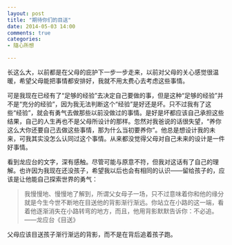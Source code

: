 ```yaml
---
layout: post
title: "期待你们的目送"
date: 2014-05-03 14:00
comments: true
categories: 
- 隨心所想

---
```

长这么大，以前都是在父母的庇护下一步一步走来，以前对父母的关心感觉很温暖，希望父母能把事情都安排好，我就不用太费心去考虑这些事情。

可是我现在已经有了“足够的经验”去决定自己要做的事，但是这种“足够的经验”并不是“充分的经验”，因为我无法判断这个“经验”是好还是坏。只不过我有了这些“经验”，就会有勇气去做那些以前没做过的事情。是好是坏都应该自己承担这些结果，自己的人生再也不是父母所设计的那样。忽然对我爸说的话很失望，“养你这么大你还要自己去做这些事情，那为什么当初要养你”。他总是想设计我的未来，可我其实没怎么认同过这个事情。从来都没觉得父母对自己未来的设计是一件好事情。

看到龙应台的文字，深有感触。尽管可能与原意不符，但我对这话有了自己的理解。也许因为我现在还没孩子，希望我以后也会有相同的认识——留给孩子的，应该是让他能自己探索世界的勇气：

>我慢慢地、慢慢地了解到，所谓父女母子一场，只不过意味着你和他的缘分就是今生今世不断地在目送他的背影渐行渐远。你站立在小路的这一端，看着他逐渐消失在小路转弯的地方，而且，他用背影默默告诉你：不必追。——龙应台《目送》

父母应该目送孩子渐行渐远的背影，而不是在背后追着孩子跑。